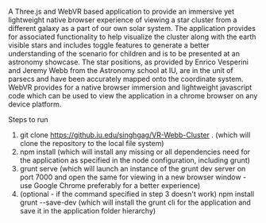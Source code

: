 A Three.js and WebVR based application to provide an immersive yet lightweight native browser experience of viewing a
star cluster from a different galaxy as a part of our own solar system. The application provides for associated functionality
to help visualize the cluster along with the earth visible stars and includes toggle features to generate a better
understanding of the scenario for children and is to be presented at an astronomy showcase. The star positions, as
provided by Enrico Vesperini and Jeremy Webb from the Astronomy school at IU, are in the unit of parsecs and have been
accurately mapped onto the coordinate system. WebVR provides for a native browser immersion and lightweight
javascript code which can be used to view the application in a chrome browser on any device platform.

Steps to run
1) git clone https://github.iu.edu/singhgag/VR-Webb-Cluster . (which will clone the repository to the local file system)
2) npm install (which will install any missing or all dependencies need for the application as specified in the node
configuration, including grunt)
3) grunt serve (which will launch an instance of the grunt dev server on port 7000 and open the same for viewing in a new
browser window - use Google Chrome preferably for a better experience)
4) (optional - if the command specified in step 3 doesn't work) npm install grunt --save-dev (which will install the grunt cli
for the application and save it in the application folder hierarchy)

